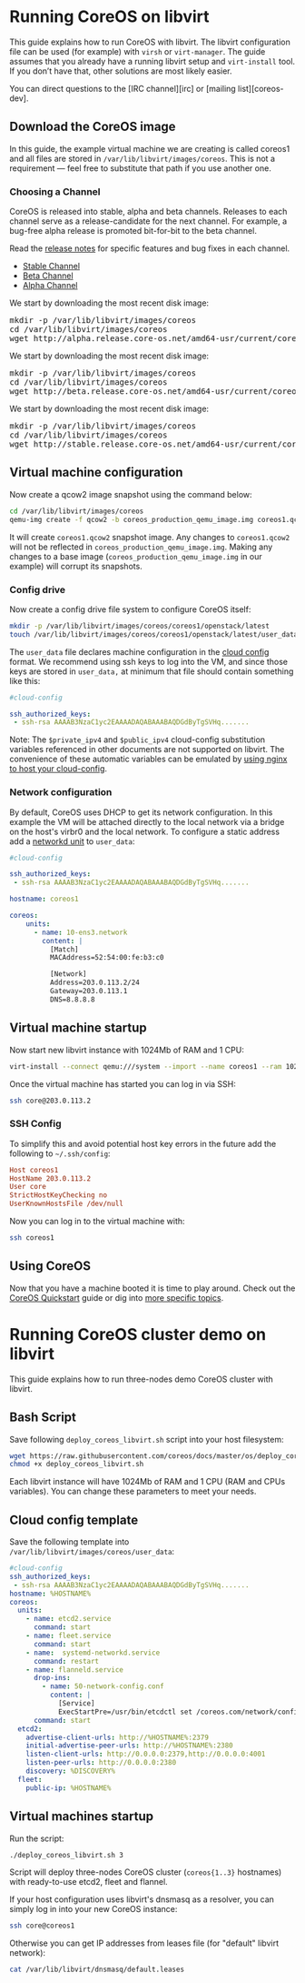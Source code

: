 # Running CoreOS on libvirt

This guide explains how to run CoreOS with libvirt. The libvirt configuration
file can be used (for example) with `virsh` or `virt-manager`. The guide assumes
that you already have a running libvirt setup and `virt-install` tool. If you
don’t have that, other solutions are most likely easier.

You can direct questions to the [IRC channel][irc] or [mailing
list][coreos-dev].

## Download the CoreOS image

In this guide, the example virtual machine we are creating is called coreos1 and
all files are stored in `/var/lib/libvirt/images/coreos`. This is not a requirement — feel free
to substitute that path if you use another one.

### Choosing a Channel

CoreOS is released into stable, alpha and beta channels. Releases to each channel serve as a release-candidate for the next channel. For example, a bug-free alpha release is promoted bit-for-bit to the beta channel.

Read the [release notes]({{site.baseurl}}/releases) for specific features and bug fixes in each channel.

<div id="libvirt-create">
  <ul class="nav nav-tabs">
    <li class="active"><a href="#stable-create" data-toggle="tab">Stable Channel</a></li>
    <li><a href="#beta-create" data-toggle="tab">Beta Channel</a></li>
    <li><a href="#alpha-create" data-toggle="tab">Alpha Channel</a></li>
  </ul>
  <div class="tab-content coreos-docs-image-table">
    <div class="tab-pane" id="alpha-create">
      <p>We start by downloading the most recent disk image:</p>
      <pre>
mkdir -p /var/lib/libvirt/images/coreos
cd /var/lib/libvirt/images/coreos
wget http://alpha.release.core-os.net/amd64-usr/current/coreos_production_qemu_image.img.bz2 -O - | bzcat > coreos_production_qemu_image.img</pre>
    </div>
    <div class="tab-pane" id="beta-create">
      <p>We start by downloading the most recent disk image:</p>
      <pre>
mkdir -p /var/lib/libvirt/images/coreos
cd /var/lib/libvirt/images/coreos
wget http://beta.release.core-os.net/amd64-usr/current/coreos_production_qemu_image.img.bz2 -O - | bzcat > coreos_production_qemu_image.img</pre>
    </div>
    <div class="tab-pane active" id="stable-create">
      <p>We start by downloading the most recent disk image:</p>
      <pre>
mkdir -p /var/lib/libvirt/images/coreos
cd /var/lib/libvirt/images/coreos
wget http://stable.release.core-os.net/amd64-usr/current/coreos_production_qemu_image.img.bz2 -O - | bzcat > coreos_production_qemu_image.img</pre>
    </div>
  </div>
</div>

## Virtual machine configuration

Now create a qcow2 image snapshot using the command below:

```sh
cd /var/lib/libvirt/images/coreos
qemu-img create -f qcow2 -b coreos_production_qemu_image.img coreos1.qcow2
```

It will create `coreos1.qcow2` snapshot image. Any changes to `coreos1.qcow2` will not be reflected in `coreos_production_qemu_image.img`. Making any changes to a base image (`coreos_production_qemu_image.img` in our example) will corrupt its snapshots.

### Config drive

Now create a config drive file system to configure CoreOS itself:

```sh
mkdir -p /var/lib/libvirt/images/coreos/coreos1/openstack/latest
touch /var/lib/libvirt/images/coreos/coreos1/openstack/latest/user_data
```

The `user_data` file declares machine configuration in the [cloud config](https://coreos.com/os/docs/latest/cloud-config.html) format. We recommend using ssh keys to log into the VM, and since those keys are stored in `user_data,` at minimum that file should contain something like this:

```yaml
#cloud-config

ssh_authorized_keys:
 - ssh-rsa AAAAB3NzaC1yc2EAAAADAQABAAABAQDGdByTgSVHq.......
```

Note: The `$private_ipv4` and `$public_ipv4` cloud-config substitution variables referenced in other documents are not supported on libvirt. The convenience of these automatic variables can be emulated by [using nginx to host your cloud-config](nginx-host-cloud-config.md).

### Network configuration

By default, CoreOS uses DHCP to get its network configuration. In this
example the VM will be attached directly to the local network via a bridge
on the host's virbr0 and the local network. To configure a static address
add a [networkd unit][systemd-network] to `user_data`:

```yaml
#cloud-config

ssh_authorized_keys:
 - ssh-rsa AAAAB3NzaC1yc2EAAAADAQABAAABAQDGdByTgSVHq.......

hostname: coreos1

coreos:
    units:
      - name: 10-ens3.network
        content: |
          [Match]
          MACAddress=52:54:00:fe:b3:c0

          [Network]
          Address=203.0.113.2/24
          Gateway=203.0.113.1
          DNS=8.8.8.8
```

[systemd-network]: http://www.freedesktop.org/software/systemd/man/systemd.network.html


## Virtual machine startup

Now start new libvirt instance with 1024Mb of RAM and 1 CPU:

```sh
virt-install --connect qemu:///system --import --name coreos1 --ram 1024 --vcpus 1 --os-type=linux --os-variant=virtio26 --disk path=/var/lib/libvirt/images/coreos/coreos1.qcow2,format=qcow2,bus=virtio --filesystem /var/lib/libvirt/images/coreos/coreos1/,config-2,type=mount,mode=squash --network bridge=virbr0,mac=52:54:00:fe:b3:c0,type=bridge --vnc --noautoconsole
```

Once the virtual machine has started you can log in via SSH:

```sh
ssh core@203.0.113.2
```

### SSH Config

To simplify this and avoid potential host key errors in the future add
the following to `~/.ssh/config`:

```ini
Host coreos1
HostName 203.0.113.2
User core
StrictHostKeyChecking no
UserKnownHostsFile /dev/null
```

Now you can log in to the virtual machine with:

```sh
ssh coreos1
```

## Using CoreOS

Now that you have a machine booted it is time to play around.
Check out the [CoreOS Quickstart]({{site.baseurl}}/docs/quickstart) guide or dig into [more specific topics]({{site.baseurl}}/docs).

# Running CoreOS cluster demo on libvirt

This guide explains how to run three-nodes demo CoreOS cluster with libvirt.

## Bash Script

Save following `deploy_coreos_libvirt.sh` script into your host filesystem:

```sh
wget https://raw.githubusercontent.com/coreos/docs/master/os/deploy_coreos_libvirt.sh
chmod +x deploy_coreos_libvirt.sh
```

Each libvirt instance will have 1024Mb of RAM and 1 CPU (RAM and CPUs variables).
You can change these parameters to meet your needs.

## Cloud config template

Save the following template into `/var/lib/libvirt/images/coreos/user_data`:

```yaml
#cloud-config
ssh_authorized_keys:
 - ssh-rsa AAAAB3NzaC1yc2EAAAADAQABAAABAQDGdByTgSVHq.......
hostname: %HOSTNAME%
coreos:
  units:
    - name: etcd2.service
      command: start
    - name: fleet.service
      command: start
    - name:  systemd-networkd.service
      command: restart
    - name: flanneld.service
      drop-ins:
        - name: 50-network-config.conf
          content: |
            [Service]
            ExecStartPre=/usr/bin/etcdctl set /coreos.com/network/config '{ "Network": "10.1.0.0/16" }'
      command: start
  etcd2:
    advertise-client-urls: http://%HOSTNAME%:2379
    initial-advertise-peer-urls: http://%HOSTNAME%:2380
    listen-client-urls: http://0.0.0.0:2379,http://0.0.0.0:4001
    listen-peer-urls: http://0.0.0.0:2380
    discovery: %DISCOVERY%
  fleet:
    public-ip: %HOSTNAME%
```

## Virtual machines startup

Run the script:

```sh
./deploy_coreos_libvirt.sh 3
```

Script will deploy three-nodes CoreOS cluster (`coreos{1..3}` hostnames) with
ready-to-use etcd2, fleet and flannel.

If your host configuration uses libvirt's dnsmasq as a resolver, you can
simply log in into your new CoreOS instance:

```sh
ssh core@coreos1
```

Otherwise you can get IP addresses from leases file (for "default" libvirt
network):

```sh
cat /var/lib/libvirt/dnsmasq/default.leases
```
